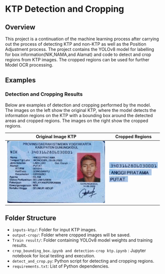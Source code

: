 # KTP Detection and Cropping 

## Overview
This project is a continuation of the machine learning process after carrying out the process of detecting KTP and non-KTP as well as the Position Adjustment process. The project contains the YOLOv8 model for labelling for box information(NIK,NAMA,and Alamat) and code to detect and crop regions from KTP images. The cropped regions can be used for further Model OCR processing. 

## Examples
### Detection and Cropping Results
Below are examples of detection and cropping performed by the model. The images on the left show the original KTP, where the model detects the information regions on the KTP with a bounding box around the detected areas and cropped regions. The images on the right show the cropped regions.

| **Original Image KTP**            | **Cropped Regions**                                              |
|-----------------------------------|------------------------------------------------------------------|
| ![Original Detection](https://raw.githubusercontent.com/Capstone-Borwita/machine-learning-path/main/Object_Detection_Bounding_Box/inputs-ktp/test-ktp.jpg) | ![Cropped Region 1](https://raw.githubusercontent.com/Capstone-Borwita/machine-learning-path/main/Object_Detection_Bounding_Box/output-crop/crop_0.jpg)<br>![Cropped Region 2](https://raw.githubusercontent.com/Capstone-Borwita/machine-learning-path/main/Object_Detection_Bounding_Box/output-crop/crop_1.jpg)<br>![Cropped Region 3](https://raw.githubusercontent.com/Capstone-Borwita/machine-learning-path/main/Object_Detection_Bounding_Box/output-crop/crop_2.jpg) |

## Folder Structure
- `inputs-ktp/`: Folder for input KTP images.
- `output-crop/`: Folder where cropped images will be saved.
- `Train result/`: Folder containing YOLOv8 model weights and training results.
- `crop_bounding_box.ipynb and detection-crop ktp.ipynb` : Jupyter notebook for local testing and execution.
- `detect_and_crop.py`: Python script for detecting and cropping regions.
- `requirements.txt`: List of Python dependencies.

